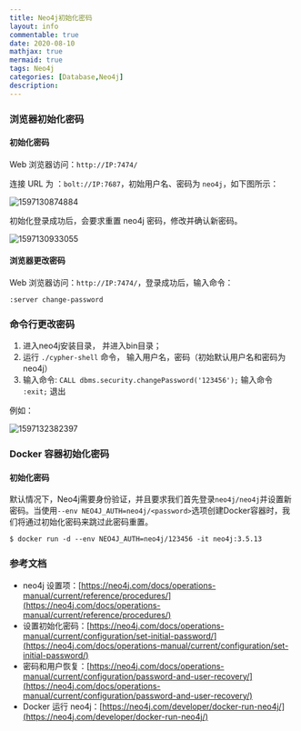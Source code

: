 ```yaml
---
title: Neo4j初始化密码
layout: info
commentable: true
date: 2020-08-10
mathjax: true
mermaid: true
tags: Neo4j
categories: [Database,Neo4j]
description: 
---
```


### 浏览器初始化密码

#### 初始化密码

Web 浏览器访问：`http://IP:7474/`

连接 URL 为 ：`bolt://IP:7687`，初始用户名、密码为 `neo4j`，如下图所示：

![1597130874884](/images/2020/08/1597130874884.png)

初始化登录成功后，会要求重置 neo4j 密码，修改并确认新密码。

![1597130933055](/images/2020/08/1597130933055.png)

#### 浏览器更改密码

Web 浏览器访问：`http://IP:7474/`，登录成功后，输入命令：

```
:server change-password
```

### 命令行更改密码

1. 进入neo4j安装目录， 并进入bin目录；
2. 运行 `./cypher-shell` 命令， 输入用户名，密码（初始默认用户名和密码为neo4j）
3. 输入命令: `CALL dbms.security.changePassword('123456');` 输入命令  `:exit;` 退出

例如：

![1597132382397](/images/2020/08/1597132382397.png)

### Docker 容器初始化密码

#### 初始化密码

默认情况下，Neo4j需要身份验证，并且要求我们首先登录`neo4j/neo4j`并设置新密码。当使用`--env NEO4J_AUTH=neo4j/<password>`选项创建Docker容器时，我们将通过初始化密码来跳过此密码重置。

```
$ docker run -d --env NEO4J_AUTH=neo4j/123456 -it neo4j:3.5.13
```

### 参考文档

- neo4j 设置项：[https://neo4j.com/docs/operations-manual/current/reference/procedures/](https://neo4j.com/docs/operations-manual/current/reference/procedures/)
- 设置初始化密码：[https://neo4j.com/docs/operations-manual/current/configuration/set-initial-password/](https://neo4j.com/docs/operations-manual/current/configuration/set-initial-password/)
- 密码和用户恢复：[https://neo4j.com/docs/operations-manual/current/configuration/password-and-user-recovery/](https://neo4j.com/docs/operations-manual/current/configuration/password-and-user-recovery/)
- Docker 运行 neo4j：[https://neo4j.com/developer/docker-run-neo4j/](https://neo4j.com/developer/docker-run-neo4j/)